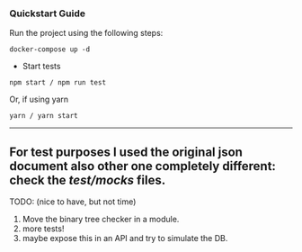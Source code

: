 ### Quickstart Guide

Run the project using the following steps:

```
docker-compose up -d
```
- Start tests

```
npm start / npm run test
```

Or, if using yarn

```
yarn / yarn start
```
---
For test purposes I used the original json document also other one completely different:
 check the *test/mocks* files.
---

TODO: (nice to have, but not time) 
1. Move the binary tree checker in a module.
2. more tests!
3. maybe expose this in an API and try to simulate the DB.